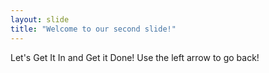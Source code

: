 ```yaml
---
layout: slide
title: "Welcome to our second slide!"
---
```

Let's Get It In and Get it Done!
Use the left arrow to go back!
